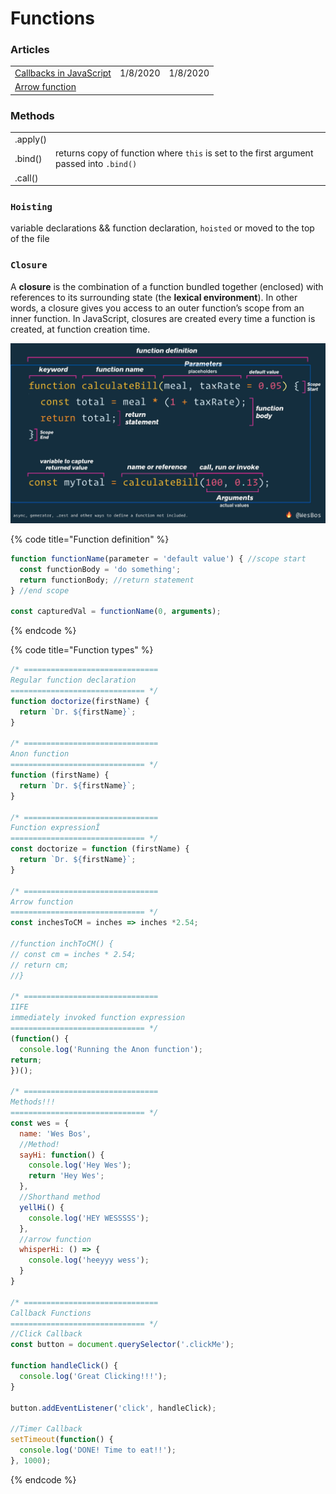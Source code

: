 # Functions

### Articles

|  |  |  |
| :--- | :--- | :--- |
| [Callbacks in JavaScript](https://zellwk.com/blog/callbacks/?ck_subscriber_id=420572458) | 1/8/2020 | 1/8/2020 |
| [Arrow function](https://developer.mozilla.org/en-US/docs/Web/JavaScript/Reference/Functions/Arrow_functions) |  |  |

### Methods

|  |  |
| :--- | :--- |
| .apply\(\) |  |
| .bind\(\) | returns copy of function where `this` is set to the first argument passed into `.bind()` |
| .call\(\) |  |

### `Hoisting` 

variable declarations  && function declaration, `hoisted` or moved to the top of the file

### `Closure`

A **closure** is the combination of a function bundled together \(enclosed\) with references to its surrounding state \(the **lexical environment**\). In other words, a closure gives you access to an outer function’s scope from an inner function. In JavaScript, closures are created every time a function is created, at function creation time.

![](../.gitbook/assets/screen-shot-2019-12-16-at-11.20.52-am.png)

{% code title="Function definition" %}
```javascript
function functionName(parameter = 'default value') { //scope start
  const functionBody = 'do something';
  return functionBody; //return statement
} //end scope

const capturedVal = functionName(0, arguments);
```
{% endcode %}

{% code title="Function types" %}
```javascript
/* ==============================
Regular function declaration
============================== */
function doctorize(firstName) {
  return `Dr. ${firstName}`;
}

/* ==============================
Anon function
============================== */
function (firstName) {
  return `Dr. ${firstName}`;
}

/* ==============================
Function expressionÎ
============================== */
const doctorize = function (firstName) {
  return `Dr. ${firstName}`;
}

/* ==============================
Arrow function
============================== */
const inchesToCM = inches => inches *2.54;

//function inchToCM() {
// const cm = inches * 2.54;
// return cm;
//}

/* ==============================
IIFE
immediately invoked function expression
============================== */
(function() {
  console.log('Running the Anon function');
return;
})();

/* ==============================
Methods!!!
============================== */
const wes = {
  name: 'Wes Bos',
  //Method!
  sayHi: function() {
    console.log('Hey Wes');
    return 'Hey Wes';
  },
  //Shorthand method
  yellHi() {
    console.log('HEY WESSSSS');
  },
  //arrow function
  whisperHi: () => {
    console.log('heeyyy wess');
  }
}

/* ==============================
Callback Functions
============================== */
//Click Callback
const button = document.querySelector('.clickMe');

function handleClick() {
  console.log('Great Clicking!!!');
}

button.addEventListener('click', handleClick);

//Timer Callback
setTimeout(function() {
  console.log('DONE! Time to eat!!');
}, 1000);

```
{% endcode %}

